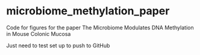 # microbiome\_methylation\_paper
Code for figures for the paper The Microbiome Modulates DNA Methylation in Mouse Colonic Mucosa


Just need to test set up to push to GitHub